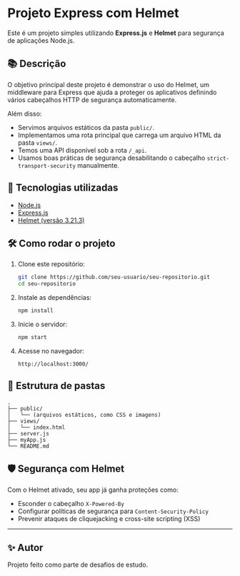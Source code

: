 # Projeto Express com Helmet

Este é um projeto simples utilizando **Express.js** e **Helmet** para segurança de aplicações Node.js.

## 📚 Descrição

O objetivo principal deste projeto é demonstrar o uso do Helmet, um middleware para Express que ajuda a proteger os aplicativos definindo vários cabeçalhos HTTP de segurança automaticamente.

Além disso:
- Servimos arquivos estáticos da pasta `public/`.
- Implementamos uma rota principal que carrega um arquivo HTML da pasta `views/`.
- Temos uma API disponível sob a rota `/_api`.
- Usamos boas práticas de segurança desabilitando o cabeçalho `strict-transport-security` manualmente.

## 🚀 Tecnologias utilizadas

- [Node.js](https://nodejs.org/)
- [Express.js](https://expressjs.com/)
- [Helmet (versão 3.21.3)](https://helmetjs.github.io/)

## 🛠️ Como rodar o projeto

1. Clone este repositório:
   ```bash
   git clone https://github.com/seu-usuario/seu-repositorio.git
   cd seu-repositorio
   ```

2. Instale as dependências:
   ```bash
   npm install
   ```

3. Inicie o servidor:
   ```bash
   npm start
   ```

4. Acesse no navegador:
   ```
   http://localhost:3000/
   ```

## 📂 Estrutura de pastas

```
.
├── public/  
│   └── (arquivos estáticos, como CSS e imagens)  
├── views/  
│   └── index.html  
├── server.js  
├── myApp.js  
└── README.md  
```

## 🛡️ Segurança com Helmet

Com o Helmet ativado, seu app já ganha proteções como:
- Esconder o cabeçalho `X-Powered-By`
- Configurar políticas de segurança para `Content-Security-Policy`
- Prevenir ataques de cliquejacking e cross-site scripting (XSS)

---

## ✨ Autor

Projeto feito como parte de desafios de estudo.

